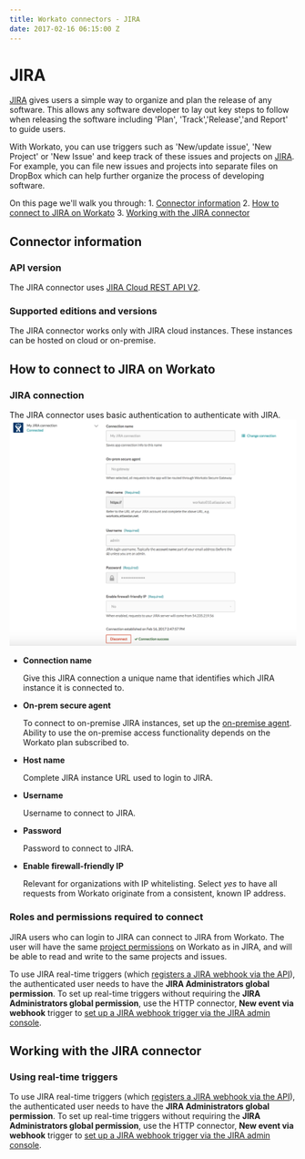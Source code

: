 ```yaml
---
title: Workato connectors - JIRA
date: 2017-02-16 06:15:00 Z
---
```


# JIRA

[JIRA](https://www.atlassian.com/software/jira) gives users a simple way to organize and plan the release of any software. This allows any software developer to lay out key steps to follow when releasing the software including 'Plan', 'Track','Release','and Report' to guide users.

With Workato, you can use triggers such as 'New/update issue', 'New Project' or 'New Issue' and keep track of these issues and projects on [JIRA](https://www.workato.com/integrations/jira). For example, you can file new issues and projects into separate files on DropBox which can help further organize the process of developing software.

On this page we'll walk you through:
	1. [Connector information](http://docs.workato.com/connectors/jira.html#connector-information)
	2. [How to connect to JIRA on Workato](http://docs.workato.com/connectors/jira.html#how-to-connect-to-jira-on-workato)
	3. [Working with the JIRA connector](http://docs.workato.com/connectors/jira.html#working-with-the-jira-connector)

## Connector information

### API version
The JIRA connector uses [JIRA Cloud REST API V2](https://docs.atlassian.com/jira/REST/cloud/).

### Supported editions and versions
The JIRA connector works only with JIRA cloud instances. These instances can be hosted on cloud or on-premise.

## How to connect to JIRA on Workato

### JIRA connection
The JIRA connector uses basic authentication to authenticate with JIRA.
![Configured JIRA connection](/assets/images/jira-docs/configured_jira_connection.png)
* **Connection name**

  Give this JIRA connection a unique name that identifies which JIRA instance it is connected to.

* **On-prem secure agent**

  To connect to on-premise JIRA instances, set up the [on-premise agent](https://www.workato.com/secure_agents). Ability to use the on-premise access functionality depends on the Workato plan subscribed to.

* **Host name**

  Complete JIRA instance URL used to login to JIRA.

* **Username**

  Username to connect to JIRA.

* **Password**

  Password to connect to JIRA.

* **Enable firewall-friendly IP**

  Relevant for organizations with IP whitelisting. Select *yes* to have all requests from Workato originate from a consistent, known IP address.

### Roles and permissions required to connect
JIRA users who can login to JIRA can connect to JIRA from Workato. The user will have the same [project permissions](https://confluence.atlassian.com/adminjiracloud/managing-project-permissions-776636362.html) on Workato as in JIRA, and will be able to read and write to the same projects and issues.

To use JIRA real-time triggers (which [registers a JIRA webhook via the API](https://developer.atlassian.com/jiradev/jira-apis/webhooks#Webhooks-Registeringawebhook)), the authenticated user needs to have the **JIRA Administrators global permission**. To set up real-time triggers without requiring the **JIRA Administrators global permission**, use the HTTP connector, **New event via webhook** trigger to [set up a JIRA webhook trigger via the JIRA admin console](https://developer.atlassian.com/jiradev/jira-apis/webhooks#Webhooks-jiraadmin).

## Working with the JIRA connector
### Using real-time triggers
To use JIRA real-time triggers (which [registers a JIRA webhook via the API](https://developer.atlassian.com/jiradev/jira-apis/webhooks#Webhooks-Registeringawebhook)), the authenticated user needs to have the **JIRA Administrators global permission**. To set up real-time triggers without requiring the **JIRA Administrators global permission**, use the HTTP connector, **New event via webhook** trigger to [set up a JIRA webhook trigger via the JIRA admin console](https://developer.atlassian.com/jiradev/jira-apis/webhooks#Webhooks-jiraadmin).
